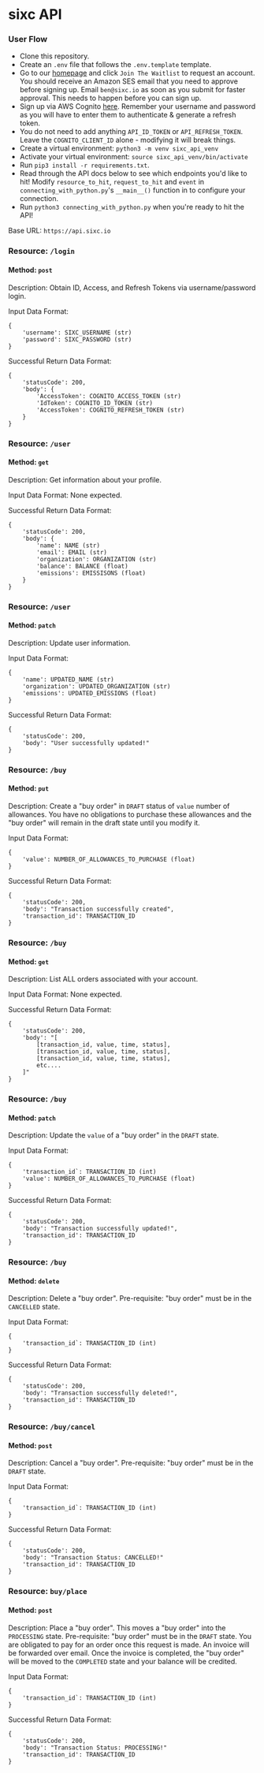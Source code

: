 # sixc API

### User Flow
- Clone this repository.
- Create an `.env` file that follows the `.env.template` template. 
- Go to our [homepage](https://www.sixc.io) and click `Join The Waitlist` to request an account. You should receive an Amazon SES email that you need to approve before signing up. Email `ben@sixc.io` as soon as you submit for faster approval. This needs to happen before you can sign up.
- Sign up via AWS Cognito [here](https://auth.sixc.io/signup?response_type=code&client_id=2ubic58v1u3rbn43b8vdhicvrm&redirect_uri=https://sixc.io). Remember your username and password as you will have to enter them to authenticate & generate a refresh token.
- You do not need to add anything `API_ID_TOKEN` or `API_REFRESH_TOKEN`. Leave the `COGNITO_CLIENT_ID` alone - modifying it will break things.
- Create a virtual environment: `python3 -m venv sixc_api_venv`
- Activate your virtual environment: `source sixc_api_venv/bin/activate`
- Run `pip3 install -r requirements.txt`.
- Read through the API docs below to see which endpoints you'd like to hit! Modify `resource_to_hit`, `request_to_hit` and `event` in  `connecting_with_python.py`'s `__main__()` function in  to configure your connection.
- Run `python3 connecting_with_python.py` when you're ready to hit the API!


Base URL: `https://api.sixc.io`

### Resource: `/login`
#### Method: `post`

Description:
Obtain ID, Access, and Refresh Tokens via username/password login.

Input Data Format:
```
{
    'username': SIXC_USERNAME (str)
    'password': SIXC_PASSWORD (str)
}
```
Successful Return Data Format:
```
{
    'statusCode': 200,
    'body': {
        'AccessToken': COGNITO_ACCESS_TOKEN (str)
        'IdToken': COGNITO_ID_TOKEN (str)
        'AccessToken': COGNITO_REFRESH_TOKEN (str)
    }
}
```


### Resource: `/user`
#### Method: `get`

Description:
Get information about your profile.  

Input Data Format: None expected.

Successful Return Data Format:
```
{
    'statusCode': 200,
    'body': {
        'name': NAME (str)
        'email': EMAIL (str)
        'organization': ORGANIZATION (str)
        'balance': BALANCE (float)
        'emissions': EMISSISONS (float)
    }
}
```
### Resource: `/user`
#### Method: `patch`

Description:
Update user information.

Input Data Format:
```
{
    'name': UPDATED_NAME (str)
    'organization': UPDATED_ORGANIZATION (str)
    'emissions': UPDATED_EMISSIONS (float)
}
```

Successful Return Data Format:
```
{
    'statusCode': 200,
    'body': "User successfully updated!"
}
```

### Resource: `/buy`

#### Method: `put`

Description:
Create a "buy order" in `DRAFT` status of `value` number of allowances. You have no obligations to purchase these allowances and the "buy order" will remain in the draft state until you modify it. 

Input Data Format:
```
{
    'value': NUMBER_OF_ALLOWANCES_TO_PURCHASE (float)
}
```

Successful Return Data Format:
```
{
    'statusCode': 200,
    'body': "Transaction successfully created",
    'transaction_id': TRANSACTION_ID
}
```
### Resource: `/buy`
#### Method: `get`

Description:
List ALL orders associated with your account.

Input Data Format: None expected.

Successful Return Data Format:
```
{
    'statusCode': 200,
    'body': "[ 
        [transaction_id, value, time, status],
        [transaction_id, value, time, status],
        [transaction_id, value, time, status],
        etc....
    ]"
}
```

### Resource: `/buy`
#### Method: `patch`

Description:
Update the `value` of a "buy order" in the `DRAFT` state.

Input Data Format:
```
{
    'transaction_id`: TRANSACTION_ID (int)
    'value': NUMBER_OF_ALLOWANCES_TO_PURCHASE (float)
}
```

Successful Return Data Format:
```
{
    'statusCode': 200,
    'body': "Transaction successfully updated!",
    'transaction_id': TRANSACTION_ID
}
```

### Resource: `/buy`
#### Method: `delete`
Description:
Delete a "buy order". Pre-requisite: "buy order" must be in the `CANCELLED` state.

Input Data Format:
```
{
    'transaction_id`: TRANSACTION_ID (int)
}
```

Successful Return Data Format:
```
{
    'statusCode': 200,
    'body': "Transaction successfully deleted!",
    'transaction_id': TRANSACTION_ID
}
```

### Resource: `/buy/cancel`

#### Method: `post`

Description:
Cancel a "buy order". Pre-requisite: "buy order" must be in the `DRAFT` state.

Input Data Format:
```
{
    'transaction_id`: TRANSACTION_ID (int)
}
```

Successful Return Data Format:
```
{
    'statusCode': 200,
    'body': "Transaction Status: CANCELLED!"
    'transaction_id': TRANSACTION_ID
}
```

### Resource: `buy/place`

#### Method: `post`

Description:
Place a "buy order". This moves a "buy order" into the `PROCESSING` state. Pre-requisite: "buy order" must be in the `DRAFT` state. You are obligated to pay for an order once this request is made. An invoice will be forwarded over email. Once the invoice is completed, the "buy order" will be moved to the `COMPLETED` state and your balance will be credited.

Input Data Format:
```
{
    'transaction_id`: TRANSACTION_ID (int)
}
```

Successful Return Data Format:
```
{
    'statusCode': 200,
    'body': "Transaction Status: PROCESSING!"
    'transaction_id': TRANSACTION_ID
}
```



